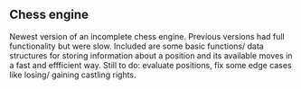 ## Chess engine

Newest version of an incomplete chess engine. Previous versions had full functionality but were slow. Included are some basic functions/ data structures for storing information about a position and its available moves in a fast and effficient way. Still to do: evaluate positions, fix some edge cases like losing/ gaining castling rights.
